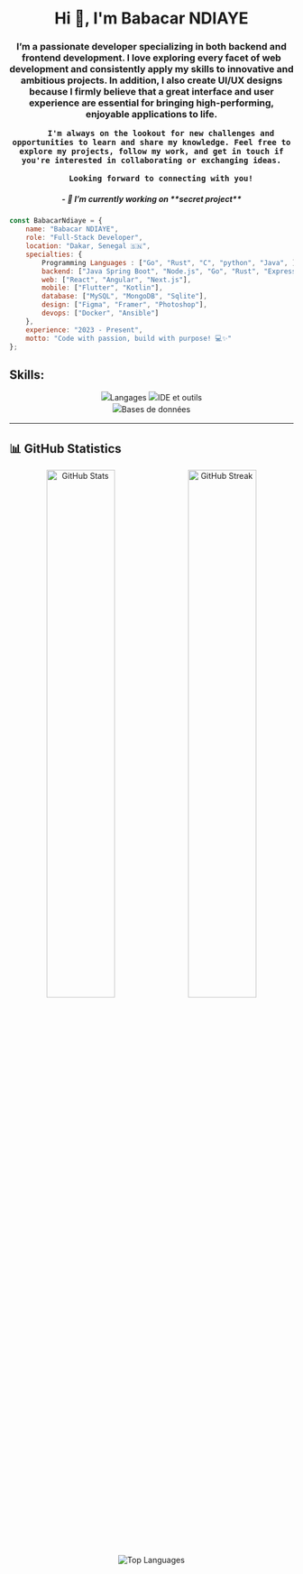 <h1 align="center">Hi 👋, I'm Babacar NDIAYE </h1>

<div align="center">
    <h3>
        I’m a passionate developer specializing in both backend and frontend development. I love exploring every facet of web development and consistently apply my skills to innovative and ambitious projects. In addition, I also create UI/UX designs because I firmly believe that a great interface and user experience are essential for bringing high-performing, enjoyable applications to life.

        I'm always on the lookout for new challenges and opportunities to learn and share my knowledge. Feel free to explore my projects, follow my work, and get in touch if you're interested in collaborating or exchanging ideas.

        Looking forward to connecting with you!
</h3>
</div>

<div align="center">
    <h5> - 🔭 I’m currently working on **secret project** </h5>
</div>


```javascript
const BabacarNdiaye = {
    name: "Babacar NDIAYE",
    role: "Full-Stack Developer",
    location: "Dakar, Senegal 🇸🇳",
    specialties: {
        Programming Languages : ["Go", "Rust", "C", "python", "Java", ],
        backend: ["Java Spring Boot", "Node.js", "Go", "Rust", "Express.js"],
        web: ["React", "Angular", "Next.js"],
        mobile: ["Flutter", "Kotlin"],
        database: ["MySQL", "MongoDB", "Sqlite"],
        design: ["Figma", "Framer", "Photoshop"],
        devops: ["Docker", "Ansible"]
    },
    experience: "2023 - Present",
    motto: "Code with passion, build with purpose! 💻✨"
};
```

<h2 align="left">Skills:</h2>

<div align="center" style="line-height: 1.5;">
  <!-- Langages -->
  <img src="https://skillicons.dev/icons?i=golang,rust,c,java,python,html,css,javascript,typescript,php,react,express,dart,flutter,node.js,kotlin" alt="Langages" />
  <!-- IDE et outils -->
  <img src="https://skillicons.dev/icons?i=vscode,visualstudio,notion,git,github,gitea,firebase,figma,photoshop,framer,docker,ansible,vagrant" alt="IDE et outils" /><br>
  <!-- Oracle et SQL -->
  <img src="https://skillicons.dev/icons?i=oracle,sql,sqlite,mongodb,mysql" alt="Bases de données" />
</div>


---

## 📊 GitHub Statistics

<div align="center">
  <img width="49%" src="https://github-readme-stats.vercel.app/api?username=Baabacar&show_icons=true&theme=tokyonight&hide_border=true&include_all_commits=true&count_private=true" alt="GitHub Stats" />
  <img width="49%" src="https://github-readme-streak-stats.herokuapp.com/?user=Baabacar&theme=tokyonight&hide_border=true" alt="GitHub Streak" />
</div>

<p align="center">
  <img src="https://github-readme-stats.vercel.app/api/top-langs/?username=Baabacar&layout=compact&theme=tokyonight&hide_border=true" alt="Top Languages" />
</p>
